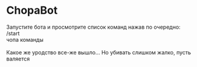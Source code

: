 # ChopaBot
Запустите бота и просмотрите список команд нажав по очередно: <br>
/start <br>
чопа команды <br> <br>
Какое же уродство все-же вышло... Но убивать слишком жалко, пусть валяется
